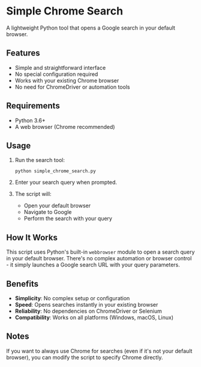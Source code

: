 # Simple Chrome Search

A lightweight Python tool that opens a Google search in your default browser.

## Features

- Simple and straightforward interface
- No special configuration required
- Works with your existing Chrome browser
- No need for ChromeDriver or automation tools

## Requirements

- Python 3.6+
- A web browser (Chrome recommended)

## Usage

1. Run the search tool:
   ```
   python simple_chrome_search.py
   ```

2. Enter your search query when prompted.

3. The script will:
   - Open your default browser
   - Navigate to Google
   - Perform the search with your query

## How It Works

This script uses Python's built-in `webbrowser` module to open a search query in your default browser. There's no complex automation or browser control - it simply launches a Google search URL with your query parameters.

## Benefits

- **Simplicity**: No complex setup or configuration
- **Speed**: Opens searches instantly in your existing browser
- **Reliability**: No dependencies on ChromeDriver or Selenium
- **Compatibility**: Works on all platforms (Windows, macOS, Linux)

## Notes

If you want to always use Chrome for searches (even if it's not your default browser), you can modify the script to specify Chrome directly. 